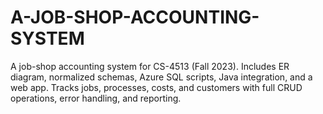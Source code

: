 # A-JOB-SHOP-ACCOUNTING-SYSTEM
A job-shop accounting system for CS-4513 (Fall 2023). Includes ER diagram, normalized schemas, Azure SQL scripts, Java integration, and a web app. Tracks jobs, processes, costs, and customers with full CRUD operations, error handling, and reporting.
